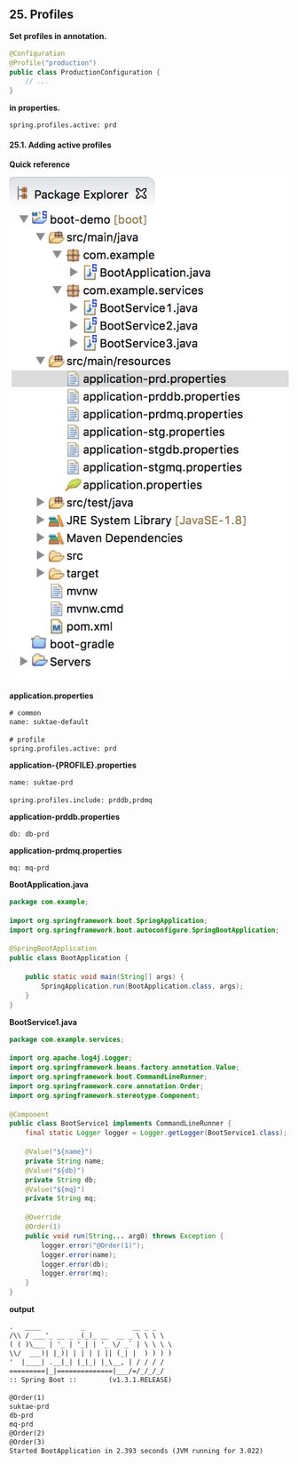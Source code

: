 ## 25. Profiles
**Set profiles in annotation.**

```java
@Configuration
@Profile("production")
public class ProductionConfiguration {
    // ...
}
```

**in properties.**
```
spring.profiles.active: prd
```

#### 25.1. Adding active profiles
**Quick reference**

![img-project-layout](https://github.com/agongi/study/blob/master/spring-boot/%2325/images/Screen%20Shot%202015-11-17%20at%2000.34.57.png)

**application.properties**
```
# common
name: suktae-default

# profile
spring.profiles.active: prd
```

**application-{PROFILE}.properties**
```
name: suktae-prd

spring.profiles.include: prddb,prdmq
```

**application-prddb.properties**
```
db: db-prd
```

**application-prdmq.properties**
```
mq: mq-prd
```

**BootApplication.java**
```java
package com.example;

import org.springframework.boot.SpringApplication;
import org.springframework.boot.autoconfigure.SpringBootApplication;

@SpringBootApplication
public class BootApplication {

    public static void main(String[] args) {
        SpringApplication.run(BootApplication.class, args);
    }
}
```

**BootService1.java**
```java
package com.example.services;

import org.apache.log4j.Logger;
import org.springframework.beans.factory.annotation.Value;
import org.springframework.boot.CommandLineRunner;
import org.springframework.core.annotation.Order;
import org.springframework.stereotype.Component;

@Component
public class BootService1 implements CommandLineRunner {
	final static Logger logger = Logger.getLogger(BootService1.class);

	@Value("${name}")
	private String name;
	@Value("${db}")
	private String db;
	@Value("${mq}")
	private String mq;

	@Override
	@Order(1)
	public void run(String... arg0) throws Exception {
		logger.error("@Order(1)");
		logger.error(name);
		logger.error(db);
		logger.error(mq);
	}
}
```

**output**
```
.   ____          _            __ _ _
/\\ / ___'_ __ _ _(_)_ __  __ _ \ \ \ \
( ( )\___ | '_ | '_| | '_ \/ _` | \ \ \ \
\\/  ___)| |_)| | | | | || (_| |  ) ) ) )
'  |____| .__|_| |_|_| |_\__, | / / / /
=========|_|==============|___/=/_/_/_/
:: Spring Boot ::        (v1.3.1.RELEASE)

@Order(1)
suktae-prd
db-prd
mq-prd
@Order(2)
@Order(3)
Started BootApplication in 2.393 seconds (JVM running for 3.022)
```
